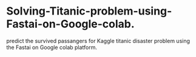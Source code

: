 # Solving-Titanic-problem-using-Fastai-on-Google-colab.
predict the survived passangers for Kaggle titanic disaster problem using the Fastai on Google colab platform.
